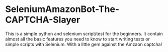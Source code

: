 # SeleniumAmazonBot-The-CAPTCHA-Slayer
This is a simple python and selenium script/test for the beginners. It contain almost all the basic features you need to know to start writing tests or simple scripts with Selenium. With a little gem against the Amzaon captcha!  
